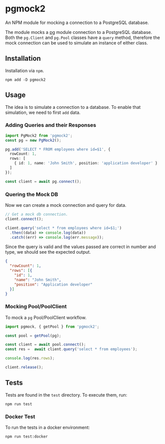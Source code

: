 # pgmock2

An NPM module for mocking a connection to a PostgreSQL database.

The module mocks a [pg](https://www.npmjs.com/package/pg) module
connection to a PostgreSQL database. Both the `pg.Client` and `pg.Pool`
classes have a `query` method, therefore the mock connection can be
used to simulate an instance of either class.

## Installation

Installation via `npm`.
```
npm add -D pgmock2
```

## Usage

The idea is to simulate a connection to a database. To enable that
simulation, we need to first `add` data.

### Adding Queries and their Responses

```typescript
import PgMock2 from 'pgmock2';
const pg = new PgMock2();

pg.add('SELECT * FROM employees where id=$1', {
  rowCount: 1,
  rows: [
    { id: 1, name: 'John Smith', position: 'application developer' }
  ]
});

const client = await pg.connect();
```

### Quering the Mock DB

Now we can create a mock connection and query for data.

```typescript
// Get a mock db connection.
client.connect();

client.query('select * from employees where id=$1;')
  .then((data) => console.log(data))
  .catch((err) => console.log(err.message));
```

Since the query is valid and the values passed are correct in number
and type, we should see the expected output.

```json
{
  "rowCount": 1,
  "rows": [{
    "id": 1,
    "name": "John Smith",
    "position": "Application developer"
  }]
}
```

### Mocking Pool/PoolClient

To mock a `pg` Pool/PoolClient workflow.

```typescript
import pgmock, { getPool } from 'pgmock2';

const pool = getPool(pg);

const client = await pool.connect();
const res =  await client.query('select * from employees');

console.log(res.rows);

client.release();
```

## Tests

Tests are found in the `test` directory. To execute them, run:

```
npm run test
```

### Docker Test
To run the tests in a docker environment:

```
npm run test:docker
```
